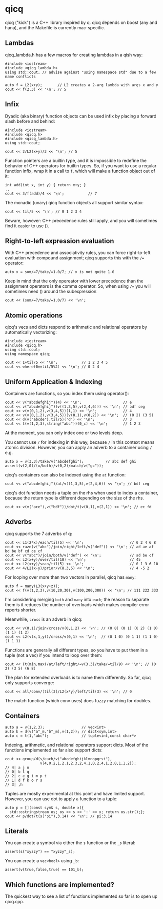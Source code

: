 # qicq
qicq ("kick") is a C++ library inspired by q.  qicq depends on boost (any and hana), and the Makefile is currently mac-specific.

## Lambdas

qicq_lambda.h has a few macros for creating lambdas in a qish way:

```
#include <iostream>
#include <qicq_lambda.h>
using std::cout; // advise against "using namespace std" due to a few name conflicts

auto f = L2(x+y);       // L2 creates a 2-arg lambda with args x and y
cout << f(2,3) << '\n'; // 5
```

## Infix

Dyadic (aka binary) function objects can be used infix by placing a forward slash before and behind:

```
#include <iostream>
#include <qicq.h>
#include <qicq_lambda.h>
using std::cout;

cout << 2/L2(x+y)/3 << '\n'; // 5
```

Function pointers are a builtin type, and it is impossible to redefine the behavior of C++ operators for builtin types.  So, if you want to use a regular function infix, wrap it in a call to ```f```, which will make a function object out of it:

```
int add(int x, int y) { return x+y; }
..
cout << 3/f(add)/4 << '\n';           // 7
```

The monadic (unary) qicq function objects all support similar syntax:

```
cout << til/5 << '\n'; // 0 1 2 3 4
```

Beware, however: C++ precedence rules still apply, and you will sometimes find it easier to use ().

## Right-to-left expression evaluation

With C++ precedence and associativity rules, you can force right-to-left evaluation with compound assignment; qicq supports this with the ```/=``` operator:

```
auto x = sum/=7/take/=1.0/7; // x is not quite 1.0
```

Keep in mind that the only opereator with lower precedence than the assignment operators is the comma operator.  So, when using ```/=``` you will sometimes need () around the subexpression:

```
cout << (sum/=7/take/=1.0/7) << '\n';
```

## Atomic operations

qicq's vecs and dicts respond to arithmetic and relational operators by automatically vectorizing:

```
#include <iostream>
#include <qicq.h>
using std::cout;
using namespace qicq;

cout << 1+til/5 << '\n';           // 1 2 3 4 5
cout << where(0==til/5%2) << '\n'; // 0 2 4
```

## Uniform Application & Indexing

Containers are functions, so you index them using operator():

```
cout << v("abcdefghij")(4) << '\n';                   // e
cout << v("abcdefghij")(v((1,3,5),v(2,4,6))) << '\n'; // bdf ceg
cout << v(v(0,1,2),v(3,4,5))(1,1) << '\n';            // 4
cout << v(v(0,1,2),v(3,4,5))(v(0,1),v(0,2)) << '\n';  // (0 2) (3 5)
cout << d(v("abcde"),til/5)('d') << '\n';             // 3
cout << t(v(1,2,3),string("abc"))(0_c) << '\n';       // 1 2 3
```

At the moment, you can only index one or two levels deep.

You cannot use ```/``` for indexing in this way, because ```/``` in this context means atomic division.  However, you can apply an adverb to a container using ```/``` e.g.

```
auto x = v(3,3)/take/v("abcdefghi");          // abc def ghi
assert(v(2,0)/(x/both)/v(0,2)/match/v("gc"));
```

qicq's containers can also be indexed using the ```at``` function:

```
cout << v("abcdefghij")/at/v((1,3,5),v(2,4,6)) << '\n'; // bdf ceg
```

qicq's dot function needs a tuple on the rhs when used to index a container, because the return type is different depending on the size of the rhs.

```
cout << v(v("ace"),v("bdf"))/dot/t(v(0,1),v(2,1)) << '\n'; // ec fd
```

## Adverbs

qicq supports the 7 adverbs of q:

```
cout << L1(2*x)/each/til(5) << '\n';                     // 0 2 4 6 8
cout << raze(v("abc")/join/right/left/v("def")) << '\n'; // ad ae af bd be bf cd ce cf
cout << v("abc")/join/both/v("def") << '\n';             // ad be cf
cout << L2(x+y)/over/til(10) << '\n';                    // 45
cout << L2(x+y)/scan/til(5) << '\n';                     // 0 1 3 6 10
cout << 4/L2(x-y)/prior/v(8,3,5) << '\n';                // 4 -5 2
```

For looping over more than two vectors in parallel, qicq has ```many```:

```
auto f = many(L3(x+y+z));
cout << f(v(1,2,3),v(10,20,30),v(100,200,300)) << '\n'; // 111 222 333
```

I'm considering merging ```both``` and ```many``` into ```each```; the reason to separate them is it reduces the number of overloads which makes compiler error reports shorter.

Meanwhile, ```cross``` is an adverb in qicq:

```
cout << v(0,1)/join/cross/v(0,1,2) << '\n'; // (0 0) (0 1) (0 2) (1 0) (1 1) (1 2)
cout << L2(v(x,1,y))/cross/v(0,1) << '\n';  // (0 1 0) (0 1 1) (1 1 0) (1 1 1)
```

Functions are generally all different types, so you have to put them in a tuple (not a vec) if you intend to loop over them:

```
cout << (t(min,max)/at/left/right/=v(3,3)/take/=til/9) << '\n'; // (0 2) (3 5) (6 8)
```

The plan for extended overloads is to name them differently.  So far, qicq only supports converge:

```
cout << all/conv/(til(3)/L2(x*y)/left/til(3) << '\n'; // 0
```

The match function (which conv uses) does fuzzy matching for doubles.

## Containers

```
auto a = v(1,2,3);                 // vec<int>
auto b = d(v("a"_m,"b"_m),v(1,2)); // dict<sym,int>
auto c = t(1,"abc");               // tuple<int,const char*>
```

Indexing, arithmetic, and relational operators support dicts.  Most of the functions implemented so far also support dicts:

```
cout << group/d(s/each/v("abcdefghijklmnopqrst"),
                v(4,0,2,1,2,1,2,3,2,4,1,0,2,4,1,2,0,1,1,2));
// 4| a j n
// 0| b l q
// 2| c e g i m p t
// 1| d f k o r s
// 3| ,h
```

Tuples are mostly experimental at this point and have limited support.  However, you can use dot to apply a function to a tuple:

```
auto p = [](const sym& s, double x){
  std::ostringstream os; os << s << ':' << x; return os.str();};
cout << p/dot/t(s("pi"),3.14) << '\n'; // pi:3.14
```

## Literals

You can create a symbol via either the ```s``` function or the ```_s``` literal:

```
assert(s("xyzzy") == "xyzzy"_s);
```

You can create a ```vec<bool>``` using ```_b```:

```
assert(v(true,false,true) == 101_b);
```

## Which functions are implemented?

The quickest way to see a list of functions implemented so far is to open up qicq.cpp.
